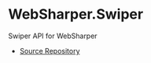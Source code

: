 # WebSharper.Swiper

Swiper API for WebSharper

* [Source Repository](https://github.com/intellifactory/websharper.swiper)
